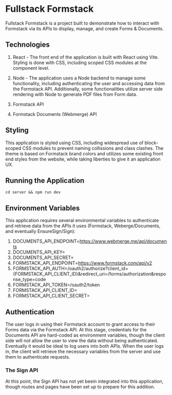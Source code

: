# Fullstack Formstack

Fullstack Formstack is a project built to demonstrate how to interact with Formstack via its APIs to display, manage, and create Forms & Documents.

## Technologies

1.  React - The front end of the application is built with React using Vite. Styling is done with CSS, including scoped CSS modules at the component level.

2.  Node - The application uses a Node backend to manage some functionality, including authenticating the user and accessing data from the Formstack API. Additionally, some functionalities utilize server side rendering with Node to generate PDF files from Form data.

3.  Formstack API

4.  Formstack Documents (Webmerge) API

## Styling

This application is styled using CSS, including widespread use of block-scoped CSS modules to prevent naming collissions and class clashes. The theme is based on Formstack brand colors and utilizes some existing front end styles from the website, while taking liberties to give it an application UX.

## Running the Application

```
cd server && npm run dev
```

## Environment Variables

This application requires several environmental variables to authenticate and retrieve data from the APIs it uses (Formstack, Weberge/Documents, and eventually EnsureSign/Sign):

1. DOCUMENTS_API_ENDPOINT=https://www.webmerge.me/api/documents
2. DOCUMENTS_API_KEY=
3. DOCUMENTS_API_SECRET=
4. FORMSTACK_API_ENDPOINT=https://www.formstack.com/api/v2
5. FORMSTACK_API_AUTH=/oauth2/authorize?client_id={FORMSTACK_API_CLIENT_ID}&redirect_uri=/forms/authorization&response_type=code
6. FORMSTACK_API_TOKEN=/oauth2/token
7. FORMSTACK_API_CLIENT_ID=
8. FORMSTACK_API_CLIENT_SECRET=

## Authentication

The user logs in using their Formstack account to grant access to their Forms data via the Formstack API. At this stage, credentials for the Documents API are hard-coded as environment variables, though the client side will not allow the user to view the data without being authenticated. Eventually it would be ideal to log users into both APIs. When the user logs in, the client will retrieve the necessary variables from the server and use them to authenticate requests.

### The Sign API

At this point, the Sign API has not yet beein integrated into this application, though routes and pages have been set up to prepare for this addition.
